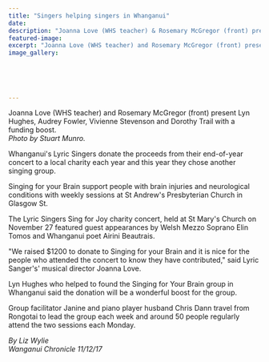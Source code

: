 ```yaml
---
title: "Singers helping singers in Whanganui"
date: 
description: "Joanna Love (WHS teacher) & Rosemary McGregor (front) present Lyn Hughes, Audrey Fowler, Vivienne Stevenson & Dorothy Trail with a funding boost..."
featured-image: 
excerpt: "Joanna Love (WHS teacher) and Rosemary McGregor (front) present Lyn Hughes, Audrey Fowler, Vivienne Stevenson and Dorothy Trail with a funding boost."
image_gallery:
    
    
    
    
    
---
```


<p><span>Joanna Love (WHS teacher)&nbsp;and Rosemary McGregor (front) present Lyn Hughes, Audrey Fowler, Vivienne Stevenson and Dorothy Trail with a funding boost. <br /><em>Photo by Stuart Munro.</em></span></p>
<p class="element element-paragraph">Whanganui's Lyric Singers donate the proceeds from their end-of-year concert to a local charity each year and this year they chose another singing group.</p>
<p class="element element-paragraph">Singing for your Brain support people with brain injuries and neurological conditions with weekly sessions at St Andrew's Presbyterian Church in Glasgow St.</p>
<p class="element element-paragraph">The Lyric Singers Sing for Joy charity concert, held at St Mary's Church on November 27 featured guest appearances by Welsh Mezzo Soprano Elin Tomos and Whanganui poet Airini Beautrais.</p>
<p class="element element-paragraph">"We raised $1200 to donate to Singing for your Brain and it is nice for the people who attended the concert to know they have contributed," said Lyric Sanger's' musical director Joanna Love.</p>
<p class="element element-paragraph">Lyn Hughes who helped to found the Singing for Your Brain group in Whanganui said the donation will be a wonderful boost for the group.</p>
<p class="element element-paragraph">Group facilitator Janine and piano player husband Chris Dann travel from Rongotai to lead the group each week and around 50 people regularly attend the two sessions each Monday.</p>
<p><em>By Liz Wylie<br />Wanganui Chronicle 11/12/17</em></p>

